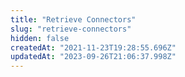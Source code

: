 ```yaml
---
title: "Retrieve Connectors"
slug: "retrieve-connectors"
hidden: false
createdAt: "2021-11-23T19:28:55.696Z"
updatedAt: "2023-09-26T21:06:37.998Z"
---
```

